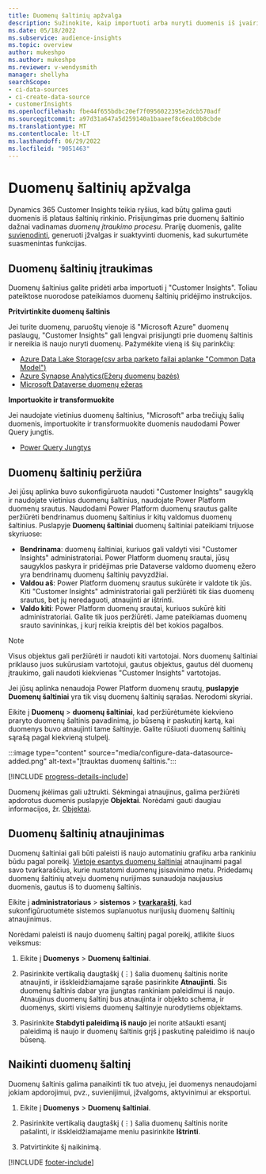 ```yaml
---
title: Duomenų šaltinių apžvalga
description: Sužinokite, kaip importuoti arba nuryti duomenis iš įvairių šaltinių.
ms.date: 05/18/2022
ms.subservice: audience-insights
ms.topic: overview
author: mukeshpo
ms.author: mukeshpo
ms.reviewer: v-wendysmith
manager: shellyha
searchScope:
- ci-data-sources
- ci-create-data-source
- customerInsights
ms.openlocfilehash: fbe44f655bdbc20ef7f0956022395e2dcb570adf
ms.sourcegitcommit: a97d31a647a5d259140a1baaeef8c6ea10b8cbde
ms.translationtype: MT
ms.contentlocale: lt-LT
ms.lasthandoff: 06/29/2022
ms.locfileid: "9051463"
---
```

# <a name="data-sources-overview"></a>Duomenų šaltinių apžvalga

Dynamics 365 Customer Insights teikia ryšius, kad būtų galima gauti duomenis iš plataus šaltinių rinkinio. Prisijungimas prie duomenų šaltinio dažnai vadinamas *duomenų įtraukimo procesu*. Prariję duomenis, galite [suvienodinti](data-unification.md), generuoti įžvalgas ir suaktyvinti duomenis, kad sukurtumėte suasmenintas funkcijas.

## <a name="add-data-sources"></a>Duomenų šaltinių įtraukimas

Duomenų šaltinius galite pridėti arba importuoti į "Customer Insights". Toliau pateiktose nuorodose pateikiamos duomenų šaltinių pridėjimo instrukcijos.

**Pritvirtinkite duomenų šaltinis**

Jei turite duomenų, paruoštų vienoje iš "Microsoft Azure" duomenų paslaugų, "Customer Insights" gali lengvai prisijungti prie duomenų šaltinis ir nereikia iš naujo nuryti duomenų. Pažymėkite vieną iš šių parinkčių:
- [Azure Data Lake Storage(csv arba parketo failai aplanke "Common Data Model")](connect-common-data-model.md)
- [Azure Synapse Analytics(Ežerų duomenų bazės)](connect-synapse.md)
- [Microsoft Dataverse duomenų ežeras](connect-dataverse-managed-lake.md)

**Importuokite ir transformuokite**

Jei naudojate vietinius duomenų šaltinius, "Microsoft" arba trečiųjų šalių duomenis, importuokite ir transformuokite duomenis naudodami Power Query jungtis.
- [Power Query Jungtys](connect-power-query.md)

## <a name="review-data-sources"></a>Duomenų šaltinių peržiūra

Jei jūsų aplinka buvo sukonfigūruota naudoti "Customer Insights" saugyklą ir naudojate vietinius duomenų šaltinius, naudojate Power Platform duomenų srautus. Naudodami Power Platform duomenų srautus galite peržiūrėti bendrinamus duomenų šaltinius ir kitų valdomus duomenų šaltinius. Puslapyje **Duomenų šaltiniai** duomenų šaltiniai pateikiami trijuose skyriuose:
- **Bendrinama**: duomenų šaltiniai, kuriuos gali valdyti visi "Customer Insights" administratoriai. Power Platform duomenų srautai, jūsų saugyklos paskyra ir pridėjimas prie Dataverse valdomo duomenų ežero yra bendrinamų duomenų šaltinių pavyzdžiai.
- **Valdou aš**: Power Platform duomenų srautus sukūrėte ir valdote tik jūs. Kiti "Customer Insights" administratoriai gali peržiūrėti tik šias duomenų srautus, bet jų neredaguoti, atnaujinti ar ištrinti.
- **Valdo kiti**: Power Platform duomenų srautai, kuriuos sukūrė kiti administratoriai. Galite tik juos peržiūrėti. Jame pateikiamas duomenų srauto savininkas, į kurį reikia kreiptis dėl bet kokios pagalbos.
> [!NOTE]
> Visus objektus gali peržiūrėti ir naudoti kiti vartotojai. Nors duomenų šaltiniai priklauso juos sukūrusiam vartotojui, gautus objektus, gautus dėl duomenų įtraukimo, gali naudoti kiekvienas "Customer Insights" vartotojas.

Jei jūsų aplinka nenaudoja Power Platform duomenų srautų, **puslapyje Duomenų šaltiniai** yra tik visų duomenų šaltinių sąrašas. Nerodomi skyriai.

Eikite į **Duomenų** > **duomenų šaltiniai**, kad peržiūrėtumėte kiekvieno praryto duomenų šaltinis pavadinimą, jo būseną ir paskutinį kartą, kai duomenys buvo atnaujinti tame šaltinyje. Galite rūšiuoti duomenų šaltinių sąrašą pagal kiekvieną stulpelį.

:::image type="content" source="media/configure-data-datasource-added.png" alt-text="Įtrauktas duomenų šaltinis.":::

[!INCLUDE [progress-details-include](includes/progress-details-pane.md)]

Duomenų įkėlimas gali užtrukti. Sėkmingai atnaujinus, galima peržiūrėti apdorotus duomenis puslapyje **Objektai**. Norėdami gauti daugiau informacijos, žr. [Objektai](entities.md).

## <a name="refresh-data-sources"></a>Duomenų šaltinių atnaujinimas

Duomenų šaltiniai gali būti paleisti iš naujo automatiniu grafiku arba rankiniu būdu pagal poreikį. [Vietoje esantys duomenų šaltiniai](connect-power-query.md#add-data-from-on-premises-data-sources) atnaujinami pagal savo tvarkaraščius, kurie nustatomi duomenų įsisavinimo metu. Pridedamų duomenų šaltinių atveju duomenų nurijimas sunaudoja naujausius duomenis, gautus iš to duomenų šaltinis.

Eikite į **administratoriaus** > **sistemos** > [**tvarkaraštį**](system.md#schedule-tab), kad sukonfigūruotumėte sistemos suplanuotus nurijusių duomenų šaltinių atnaujinimus.

Norėdami paleisti iš naujo duomenų šaltinį pagal poreikį, atlikite šiuos veiksmus:

1. Eikite į **Duomenys** > **Duomenų šaltiniai**.

1. Pasirinkite vertikalią daugtaškį (&vellip;) šalia duomenų šaltinis norite atnaujinti, ir išskleidžiamajame sąraše pasirinkite **Atnaujinti**. Šis duomenų šaltinis dabar yra įjungtas rankiniam paleidimui iš naujo. Atnaujinus duomenų šaltinį bus atnaujinta ir objekto schema, ir duomenys, skirti visiems duomenų šaltinyje nurodytiems objektams.

1. Pasirinkite **Stabdyti paleidimą iš naujo** jei norite atšaukti esantį paleidimą iš naujo ir duomenų šaltinis grįš į paskutinę paleidimo iš naujo būseną.

## <a name="delete-a-data-source"></a>Naikinti duomenų šaltinį

Duomenų šaltinis galima panaikinti tik tuo atveju, jei duomenys nenaudojami jokiam apdorojimui, pvz., suvienijimui, įžvalgoms, aktyvinimui ar eksportui.

1. Eikite į **Duomenys** > **Duomenų šaltiniai**.

2. Pasirinkite vertikalią daugtaškį (&vellip;) šalia duomenų šaltinis norite pašalinti, ir išskleidžiamajame meniu pasirinkite **Ištrinti**.

3. Patvirtinkite šį naikinimą.


[!INCLUDE [footer-include](includes/footer-banner.md)]

